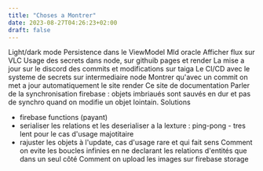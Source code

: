 ```yaml
---
title: "Choses a Montrer"
date: 2023-08-27T04:26:23+02:00
draft: false
---
```


Light/dark mode
Persistence dans le ViewModel
Mld oracle
Afficher flux sur VLC
Usage des secrets dans node, sur githuib pages et render
La mise a jour sur le discord des commits et modifications sur taiga
Le CI/CD avec le systeme de secrets sur intermediaire node
Montrer qu'avec un commit on met a jour automatiquement le site render
Ce site de documentation
Parler de la synchronisation firebase : objets imbriaués sont sauvés en dur et pas de synchro quand on modifie un objet lointain.
Solutions
- firebase functions (payant)
- serialiser les relations et les deserialiser a la lexture : ping-pong - tres lent pour le cas d'usage majotitaire
- rajuster les objets à l'update, cas d'usage rare et qui fait sens
Comment on evite les boucles infinies en ne declarant les relations d'entités que dans un seul côté
Comment on upload les images sur firebase storage